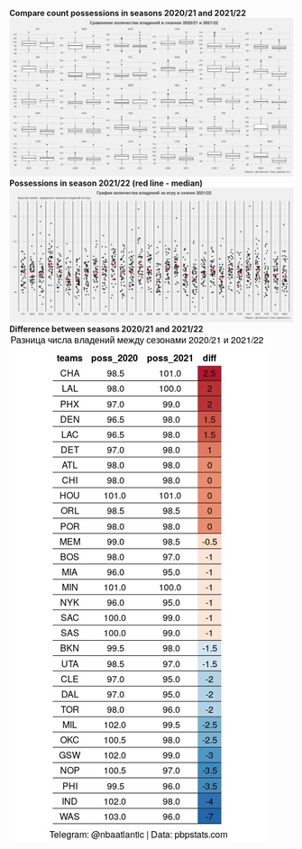 **Compare count possessions in seasons 2020/21 and 2021/22**
![](https://github.com/shufinskiy/nba_various/blob/main/distribution_possesions/charts/boxplot.jpeg)
**Possessions in season 2021/22 (red line - median)**
![](https://github.com/shufinskiy/nba_various/blob/main/distribution_possesions/charts/possessions.jpeg)
**Difference between seasons 2020/21 and 2021/22**
![](https://github.com/shufinskiy/nba_various/blob/main/distribution_possesions/charts/table.jpeg)
